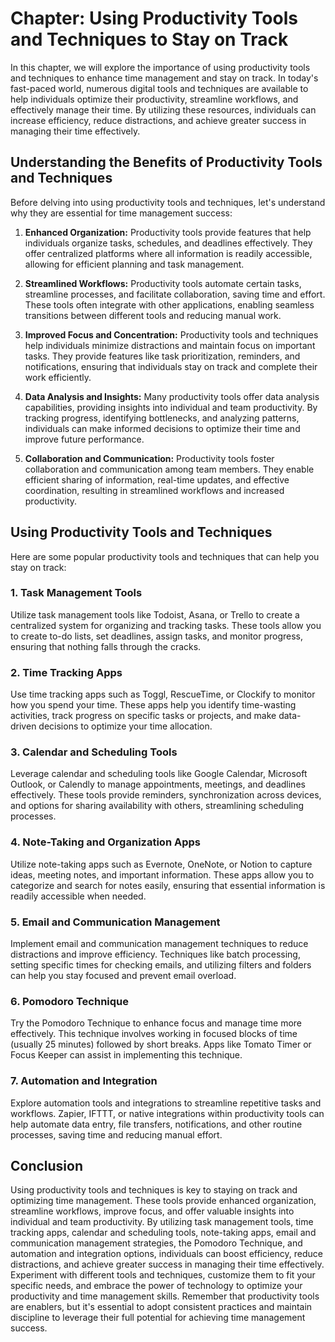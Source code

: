 Chapter: Using Productivity Tools and Techniques to Stay on Track
=================================================================

In this chapter, we will explore the importance of using productivity tools and techniques to enhance time management and stay on track. In today's fast-paced world, numerous digital tools and techniques are available to help individuals optimize their productivity, streamline workflows, and effectively manage their time. By utilizing these resources, individuals can increase efficiency, reduce distractions, and achieve greater success in managing their time effectively.

Understanding the Benefits of Productivity Tools and Techniques
---------------------------------------------------------------

Before delving into using productivity tools and techniques, let's understand why they are essential for time management success:

1. **Enhanced Organization:** Productivity tools provide features that help individuals organize tasks, schedules, and deadlines effectively. They offer centralized platforms where all information is readily accessible, allowing for efficient planning and task management.

2. **Streamlined Workflows:** Productivity tools automate certain tasks, streamline processes, and facilitate collaboration, saving time and effort. These tools often integrate with other applications, enabling seamless transitions between different tools and reducing manual work.

3. **Improved Focus and Concentration:** Productivity tools and techniques help individuals minimize distractions and maintain focus on important tasks. They provide features like task prioritization, reminders, and notifications, ensuring that individuals stay on track and complete their work efficiently.

4. **Data Analysis and Insights:** Many productivity tools offer data analysis capabilities, providing insights into individual and team productivity. By tracking progress, identifying bottlenecks, and analyzing patterns, individuals can make informed decisions to optimize their time and improve future performance.

5. **Collaboration and Communication:** Productivity tools foster collaboration and communication among team members. They enable efficient sharing of information, real-time updates, and effective coordination, resulting in streamlined workflows and increased productivity.

Using Productivity Tools and Techniques
---------------------------------------

Here are some popular productivity tools and techniques that can help you stay on track:

### 1. **Task Management Tools**

Utilize task management tools like Todoist, Asana, or Trello to create a centralized system for organizing and tracking tasks. These tools allow you to create to-do lists, set deadlines, assign tasks, and monitor progress, ensuring that nothing falls through the cracks.

### 2. **Time Tracking Apps**

Use time tracking apps such as Toggl, RescueTime, or Clockify to monitor how you spend your time. These apps help you identify time-wasting activities, track progress on specific tasks or projects, and make data-driven decisions to optimize your time allocation.

### 3. **Calendar and Scheduling Tools**

Leverage calendar and scheduling tools like Google Calendar, Microsoft Outlook, or Calendly to manage appointments, meetings, and deadlines effectively. These tools provide reminders, synchronization across devices, and options for sharing availability with others, streamlining scheduling processes.

### 4. **Note-Taking and Organization Apps**

Utilize note-taking apps such as Evernote, OneNote, or Notion to capture ideas, meeting notes, and important information. These apps allow you to categorize and search for notes easily, ensuring that essential information is readily accessible when needed.

### 5. **Email and Communication Management**

Implement email and communication management techniques to reduce distractions and improve efficiency. Techniques like batch processing, setting specific times for checking emails, and utilizing filters and folders can help you stay focused and prevent email overload.

### 6. **Pomodoro Technique**

Try the Pomodoro Technique to enhance focus and manage time more effectively. This technique involves working in focused blocks of time (usually 25 minutes) followed by short breaks. Apps like Tomato Timer or Focus Keeper can assist in implementing this technique.

### 7. **Automation and Integration**

Explore automation tools and integrations to streamline repetitive tasks and workflows. Zapier, IFTTT, or native integrations within productivity tools can help automate data entry, file transfers, notifications, and other routine processes, saving time and reducing manual effort.

Conclusion
----------

Using productivity tools and techniques is key to staying on track and optimizing time management. These tools provide enhanced organization, streamline workflows, improve focus, and offer valuable insights into individual and team productivity. By utilizing task management tools, time tracking apps, calendar and scheduling tools, note-taking apps, email and communication management strategies, the Pomodoro Technique, and automation and integration options, individuals can boost efficiency, reduce distractions, and achieve greater success in managing their time effectively. Experiment with different tools and techniques, customize them to fit your specific needs, and embrace the power of technology to optimize your productivity and time management skills. Remember that productivity tools are enablers, but it's essential to adopt consistent practices and maintain discipline to leverage their full potential for achieving time management success.
